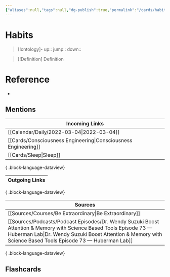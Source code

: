 ```yaml
---
{"aliases":null,"tags":null,"dg-publish":true,"permalink":"/cards/habits/","dgPassFrontmatter":true}
---
```


# Habits

> [!ontology]-
> up:: 
> jump:: 
> down:: 

> [!Definition] Definition

# Reference

- 

## Mentions

| Incoming Links                                                    |
| ----------------------------------------------------------------- |
| [[Calendar/Daily/2022-03-04\|2022-03-04]]                      |
| [[Cards/Consciousness Engineering\|Consciousness Engineering]] |
| [[Cards/Sleep\|Sleep]]                                         |

{ .block-language-dataview}

| Outgoing Links |
| -------------- |

{ .block-language-dataview}

| Sources                                                                                                                                                                                                                                   |
| ----------------------------------------------------------------------------------------------------------------------------------------------------------------------------------------------------------------------------------------- |
| [[Sources/Courses/Be Extraordinary\|Be Extraordinary]]                                                                                                                                                                                 |
| [[Sources/Podcasts/Podcast Episodes/Dr. Wendy Suzuki  Boost Attention & Memory with Science Based Tools   Episode 73 — Huberman Lab\|Dr. Wendy Suzuki  Boost Attention & Memory with Science Based Tools   Episode 73 — Huberman Lab]] |

{ .block-language-dataview}

## Flashcards